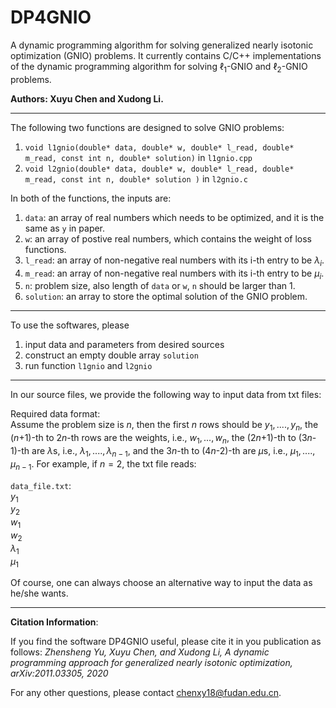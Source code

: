 # DP4GNIO
A dynamic programming algorithm for solving generalized nearly isotonic optimization (GNIO) problems.
It currently contains  C/C++ implementations of the dynamic programming algorithm for solving 
$\ell_1$-GNIO and $\ell_2$-GNIO problems.

**Authors: Xuyu Chen and Xudong Li.**





<!--
The DPGNIO softwares are C/C++ implementations of the dynamic programming algorithm (https://arxiv.org/pdf/2011.03305.pdf) designed for solvinng l1-GNIO or l2-GNIO problems 
-->

------------------------------------------------------------------------------------------------
The following two functions are designed to solve GNIO problems: 
1. `void l1gnio(double* data, double* w, double* l_read, double* m_read, const int n, double* solution)` in `l1gnio.cpp`
2. `void l2gnio(double* data, double* w, double* l_read, double* m_read, const int n, double* solution )` in `l2gnio.c`


In both of the functions, the inputs are:
1. `data`: an array of real numbers which needs to be optimized, and it is the same as `y` in paper. <br>
2. `w`: an array of postive real numbers, which contains the weight of loss functions. <br>
3. `l_read`: an array of non-negative real numbers with its i-th entry to be $\lambda_i$. <br>
4. `m_read`: an array of non-negative real numbers with its i-th entry to be $\mu_i$. <br>  
5. `n`: problem size, also length of `data` or `w`, `n` should be larger than 1.<br>
6. `solution`: an array to store the optimal solution of the GNIO problem. 

-----------------------------------------------------------------------------------------------
To use the softwares, please


1. input data and parameters from desired sources
2. construct an empty double array `solution` 
3. run function `l1gnio` and `l2gnio`


-------------------------------------------------------------------------------------------------
In our source files, we provide the following way to input data from txt files:

Required data format: <br>
Assume the problem size is $n$, then the first $n$ rows should be $y_1,....,y_n$, the ($n$+1)-th to 2$n$-th rows are the weights, i.e., $w_1,...,w_n$, the (2$n$+1)-th to (3$n$-1)-th are $\lambda$s, i.e., $\lambda_1,....,\lambda_{n-1}$, and the 3$n$-th to (4$n$-2)-th are $\mu$s, i.e., $\mu_1,....,\mu_{n-1}$. For example, if $n=2$, the txt file reads:

`data_file.txt`: <br>
$y_1$ <br>
$y_2$ <br>
$w_1$ <br>
$w_2$ <br>
$\lambda_1$<br>
$\mu_1$<br>


Of course, one can always choose an alternative way to input the data as he/she wants.


------------------------------------------------------------------------------------------------------

**Citation Information**:

If you find the software DP4GNIO
useful, please cite it in you publication as follows:
*Zhensheng Yu, Xuyu Chen, and Xudong Li, A dynamic programming approach for generalized nearly isotonic optimization, arXiv:2011.03305, 2020*


For any other questions, please contact chenxy18@fudan.edu.cn. 

